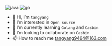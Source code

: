![java](https://img.shields.io/badge/lang-Java-orange)
![go](https://img.shields.io/badge/lang-go-blue)
- 👋 Hi, I’m ``tangyang``
- 👀 I’m interested in ``Open source``
- 🌱 I’m currently learning ``Golang`` and ``Casbin``
- 💞️ I’m looking to collaborate on ``Casbin``
- 📫 How to reach me tangyang9464@163.com

<!---
tangyang9464/tangyang9464 is a ✨ special ✨ repository because its `README.md` (this file) appears on your GitHub profile.
You can click the Preview link to take a look at your changes.
--->
